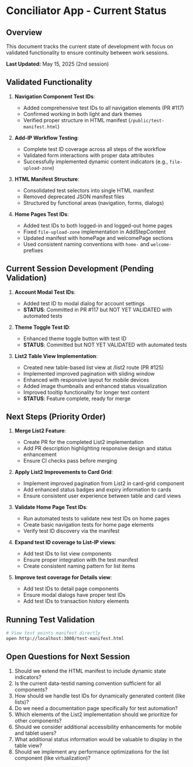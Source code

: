 # Conciliator App - Current Status

## Overview
This document tracks the current state of development with focus on validated functionality to ensure continuity between work sessions.

**Last Updated:** May 15, 2025 (2nd session)

## Validated Functionality
1. **Navigation Component Test IDs**:
   - Added comprehensive test IDs to all navigation elements (PR #117)
   - Confirmed working in both light and dark themes
   - Verified proper structure in HTML manifest (`/public/test-manifest.html`)
   
2. **Add-IP Workflow Testing**:
   - Complete test ID coverage across all steps of the workflow
   - Validated form interactions with proper data attributes
   - Successfully implemented dynamic content indicators (e.g., `file-upload-zone`)

3. **HTML Manifest Structure**:
   - Consolidated test selectors into single HTML manifest
   - Removed deprecated JSON manifest files
   - Structured by functional areas (navigation, forms, dialogs)

4. **Home Pages Test IDs**:
   - Added test IDs to both logged-in and logged-out home pages
   - Fixed `file-upload-zone` implementation in AddStepContent
   - Updated manifest with homePage and welcomePage sections
   - Used consistent naming conventions with `home-` and `welcome-` prefixes

## Current Session Development (Pending Validation)
1. **Account Modal Test IDs**:
   - Added test ID to modal dialog for account settings
   - **STATUS**: Committed in PR #117 but NOT YET VALIDATED with automated tests

2. **Theme Toggle Test ID**:
   - Enhanced theme toggle button with test ID
   - **STATUS**: Committed but NOT YET VALIDATED with automated tests

3. **List2 Table View Implementation**:
   - Created new table-based list view at /list2 route (PR #125)
   - Implemented improved pagination with sliding window
   - Enhanced with responsive layout for mobile devices
   - Added image thumbnails and enhanced status visualization
   - Improved tooltip functionality for longer text content
   - **STATUS**: Feature complete, ready for merge

## Next Steps (Priority Order)
1. **Merge List2 Feature**:
   - Create PR for the completed List2 implementation
   - Add PR description highlighting responsive design and status enhancement
   - Ensure CI checks pass before merging

2. **Apply List2 Improvements to Card Grid**:
   - Implement improved pagination from List2 in card-grid component
   - Add enhanced status badges and expiry information to cards
   - Ensure consistent user experience between table and card views

3. **Validate Home Page Test IDs**:
   - Run automated tests to validate new test IDs on home pages
   - Create basic navigation tests for home page elements
   - Verify test ID discovery via the manifest

4. **Expand test ID coverage to List-IP views**:
   - Add test IDs to list view components
   - Ensure proper integration with the test manifest
   - Create consistent naming pattern for list items

5. **Improve test coverage for Details view**:
   - Add test IDs to detail page components
   - Ensure modal dialogs have proper test IDs
   - Add test IDs to transaction history elements

## Running Test Validation
```bash
# View test points manifest directly
open http://localhost:3000/test-manifest.html
```

## Open Questions for Next Session
1. Should we extend the HTML manifest to include dynamic state indicators?
2. Is the current data-testid naming convention sufficient for all components?
3. How should we handle test IDs for dynamically generated content (like lists)?
4. Do we need a documentation page specifically for test automation?
5. Which elements of the List2 implementation should we prioritize for other components?
6. Should we consider additional accessibility enhancements for mobile and tablet users?
7. What additional status information would be valuable to display in the table view?
8. Should we implement any performance optimizations for the list component (like virtualization)?